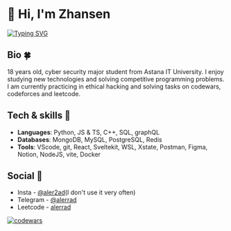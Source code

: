 # 👋 Hi, I'm Zhansen

[![Typing SVG](https://readme-typing-svg.demolab.com?font=Montserrat&weight=600&size=25&pause=700&color=F7EE2D&width=600&lines=a+CS+student+👨🏻‍🎓;a+graphic+designer+🎨;a+software+developer+👨🏻‍💻;a+problem+solver+✏️)](https://git.io/typing-svg)

## Bio 🍀
18 years old, cyber security major student from Astana IT University. I enjoy studying new technologies and solving competitive programming problems. I am currently practicing in ethical hacking and solving tasks on codewars, codeforces and leetcode.

## Tech & skills 💼
 - __Languages__: Python, JS & TS, C++, SQL, graphQL
 - __Databases__: MongoDB, MySQL, PostgreSQL, Redis
 - __Tools__: VScode, git, React, Sveltekit, WSL, Xstate, Postman, Figma, Notion, NodeJS, vite, Docker

## Social 🔗
 - Insta - [@aler2ad](https://www.instagram.com/aler2ad/)(I don't use it very often)
 - Telegram - [@alerrad](https://t.me/Alerrad)
 - Leetcode - [alerrad](https://leetcode.com/alerrad/)

[![codewars](https://www.codewars.com/users/alerrad/badges/large)](https://www.codewars.com/users/alerrad)

